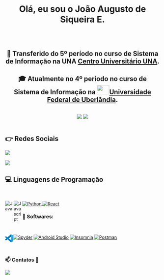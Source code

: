 <h1 align='center'>Olá, eu sou o João Augusto de Siqueira E. </h1><br/>
<br/>
  
<h2 align='center'>🚀 Transferido do 5º período no curso de Sistema de Informação na UNA <a href=https://www.una.br/>Centro Universitário UNA</a>.
</h2>
<h2 align='center'>🎓 Atualmente no 4º período no curso de Sistema de Informação na <img src="https://upload.wikimedia.org/wikipedia/commons/6/65/Ufu_logo.svg" height="30" width="40" /><a href=https://www.ufu.br>Universidade Federal de Uberlândia</a>.
</h2>

<br/> 
<div align='center'>
  <img height="180em" src="https://github-readme-stats.vercel.app/api?username=JoaoASE&show_icons=true&theme=dark&include_all_commits=true&count_private=true"/>
  <img height="180em" src="https://github-readme-stats.vercel.app/api/top-langs/?username=JoaoASE&layout=compact&langs_count=8&theme=dark"/>
</div>
<br/> 

## 👉 Redes Sociais

  <a href="https://www.linkedin.com/in/jo%C3%A3o-augusto-siqueira-69265623a/" target="_blank"><img src="https://img.shields.io/badge/-LinkedIn-%230077B5?style=for-the-badge&logo=linkedin&logoColor=white" target="_blank"></a> 

 <a href="https://discord.com/channels/@me" target="_blank"><img src="https://img.shields.io/badge/Discord-7289DA?style=for-the-badge&logo=discord&logoColor=white" target="_blank"></a> 

 


## 💻 Linguagens de Programação

<br/>
<p align="left" >
<a href="https://www.python.org" target="_blank">
  <img align="center" alt="Python" width="28px" src="https://www.vectorlogo.zone/logos/python/python-icon.svg"/>
</a>
<a href="https://reactnative.dev/" target="_blank">
  <img align="center" alt="React" width="26px" height="28px" src="https://www.vectorlogo.zone/logos/reactjs/reactjs-icon.svg"/>
</a>
<a href="https://www.java.com/pt-BR/" target="_blank">
  <img align="left" alt="Java" width="28px" src="https://www.vectorlogo.zone/logos/java/java-icon.svg"/>
</a>
<a href="https://www.w3.org/html/" target="_blank">
  <img align="left" alt="Javascript" width="28px" src="https://upload.vectorlogo.zone/logos/javascript/images/239ec8a4-163e-4792-83b6-3f6d96911757.svg" /></a>

<br/>
</p>

### 🧰 Softwares:

<br/>
<p align="left" >
  <a href="https://code.visualstudio.com/" target="_blank"> <img align="left" alt="Visual Studio Code" width="26px" src="https://raw.githubusercontent.com/github/explore/80688e429a7d4ef2fca1e82350fe8e3517d3494d/topics/visual-studio-code/visual-studio-code.png" /></a> 
  <a href="http://www.spyder-ide.org" target="_blank">
  <img align="center" alt="Spyder" height="28px" src="https://upload.wikimedia.org/wikipedia/commons/7/7e/Spyder_logo.svg" />
  </a>
  <a href="https://developer.android.com/studio?hl=pt&gclid=Cj0KCQjw5PGFBhC2ARIsAIFIMNeSR2C0Gc17zpGKseNSAozf0f4GK4elcRl69-SfYcOEu5ry8anRzWoaAlNdEALw_wcB&gclsrc=aw.ds"       target="_blank">
  <img align="center" alt="Android Studio" height="26px" src="https://upload.wikimedia.org/wikipedia/commons/thumb/e/e3/Android_Studio_Icon_%282014-2019%29.svg/712px-Android_Studio_Icon_%282014-2019%29.svg.png" />
  </a>
  <a href="https://insomnia.rest/" target="_blank">
  <img align="center" alt="Insomnia" width="26px" src="https://raw.githubusercontent.com/gilbarbara/logos/master/logos/insomnia.svg" />
  </a> 
  <a href="https://www.postman.com/" target="_blank">
  <img align="center" alt="Postman" width="26px" src="https://www.vectorlogo.zone/logos/getpostman/getpostman-icon.svg" />
  </a> 
</p>
<br/>

### 📫 Contatos 👋

<p align="left">
   <a href = "mailto:jasiqueira174@gmail.com"><img src="https://img.shields.io/badge/-Gmail-%23333?style=for-the-badge&logo=gmail&logoColor=white" target="_blank"></a>
</p>

